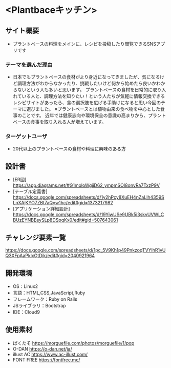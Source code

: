 # <Plantbaceキッチン>


## サイト概要
- プラントベースの料理をメインに、レシピを投稿したり閲覧できるSNSアプリです


### テーマを選んだ理由
- 日本でもプラントベースの食材がより身近になってきましたが、気になるけど調理方法がわからなかったり、挑戦したいけど何から始めたら良いかわからないという人も多いと思います。
プラントベースの食材を日常的に取り入れている人と、調理方法を知りたい！という人たちが気軽に情報交換できるレシピサイトがあったら、食の選択肢を広げる手助けになると思い今回のテーマに選びました。
※プラントベースとは植物由来の食べ物を中心とした食事のことです。
近年では健康志向や環境保全の意識の高まりから、プラントベースの食事を取り入れる人が増えています。

### ターゲットユーザ
- 20代以上のプラントベースの食材や料理に興味のある方

## 設計書
- [ER図]  
  <https://app.diagrams.net/#G1moloWgiiD62_ympmSOI8onvRa7TxzP9V>
- [テーブル定義書]
  <https://docs.google.com/spreadsheets/d/1y2hPcy8XuEH4nZaLlh4359SLnXAjKYO7ZBt7aQyw1hc/edit#gid=1373217982>
- [アプリケーション詳細設計]
  <https://docs.google.com/spreadsheets/d/19YiwUSe9UBk5i3skvUVWLCBUzEYNBEeySLp8DSpqKx0/edit#gid=507643061>

## チャレンジ要素一覧
<https://docs.google.com/spreadsheets/d/1pc_5V9Kh1p49PnkzoqTVYlhR1vUQ3XFpAaPklxOtDik/edit#gid=2040921964>

## 開発環境
- OS：Linux2
- 言語：HTML,CSS,JavaScript,Ruby
- フレームワーク：Ruby on Rails
- JSライブラリ：Bootstrap
- IDE：Cloud9

## 使用素材
- ぱくたそ
    <https://morguefile.com/photos/morguefile/1/pop>
- O-DAN
    <https://o-dan.net/ja/>
- illust AC
    <https://www.ac-illust.com/>
- FONT FREE
    <https://fontfree.me/>